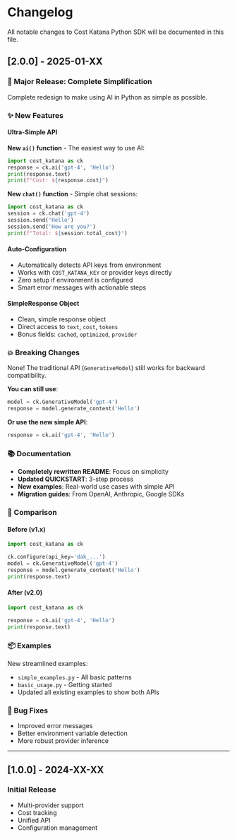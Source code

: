 # Changelog

All notable changes to Cost Katana Python SDK will be documented in this file.

## [2.0.0] - 2025-01-XX

### 🚀 Major Release: Complete Simplification

Complete redesign to make using AI in Python as simple as possible.

### ✨ New Features

#### Ultra-Simple API

**New `ai()` function** - The easiest way to use AI:
```python
import cost_katana as ck
response = ck.ai('gpt-4', 'Hello')
print(response.text)
print(f"Cost: ${response.cost}")
```

**New `chat()` function** - Simple chat sessions:
```python
import cost_katana as ck
session = ck.chat('gpt-4')
session.send('Hello')
session.send('How are you?')
print(f"Total: ${session.total_cost}")
```

#### Auto-Configuration
- Automatically detects API keys from environment
- Works with `COST_KATANA_KEY` or provider keys directly
- Zero setup if environment is configured
- Smart error messages with actionable steps

#### SimpleResponse Object
- Clean, simple response object
- Direct access to `text`, `cost`, `tokens`
- Bonus fields: `cached`, `optimized`, `provider`

### 💥 Breaking Changes

None! The traditional API (`GenerativeModel`) still works for backward compatibility.

**You can still use**:
```python
model = ck.GenerativeModel('gpt-4')
response = model.generate_content('Hello')
```

**Or use the new simple API**:
```python
response = ck.ai('gpt-4', 'Hello')
```

### 📚 Documentation

- **Completely rewritten README**: Focus on simplicity
- **Updated QUICKSTART**: 3-step process
- **New examples**: Real-world use cases with simple API
- **Migration guides**: From OpenAI, Anthropic, Google SDKs

### 🎯 Comparison

#### Before (v1.x)
```python
import cost_katana as ck

ck.configure(api_key='dak_...')
model = ck.GenerativeModel('gpt-4')
response = model.generate_content('Hello')
print(response.text)
```

#### After (v2.0)
```python
import cost_katana as ck

response = ck.ai('gpt-4', 'Hello')
print(response.text)
```

### 📦 Examples

New streamlined examples:
- `simple_examples.py` - All basic patterns
- `basic_usage.py` - Getting started
- Updated all existing examples to show both APIs

### 🐛 Bug Fixes

- Improved error messages
- Better environment variable detection
- More robust provider inference

---

## [1.0.0] - 2024-XX-XX

### Initial Release
- Multi-provider support
- Cost tracking
- Unified API
- Configuration management
